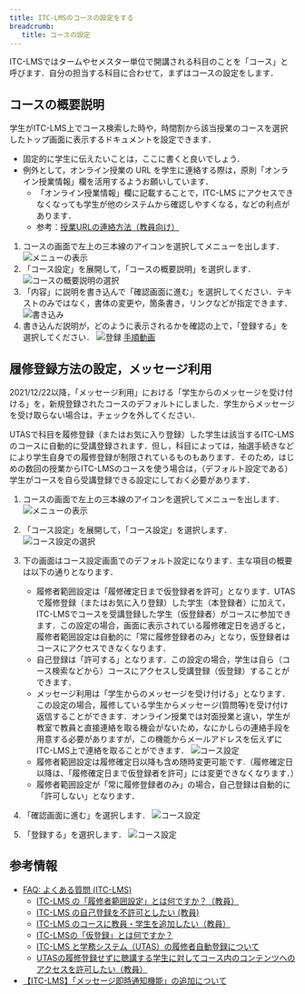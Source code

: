 ```yaml
---
title: ITC-LMSのコースの設定をする
breadcrumb:
   title: コースの設定
---
```

ITC-LMSではタームやセメスター単位で開講される科目のことを「コース」と呼びます．自分の担当する科目に合わせて，まずはコースの設定をします．

## コースの概要説明

学生がITC-LMS上でコース検索した時や，時間割から該当授業のコースを選択したトップ画面に表示するドキュメントを設定できます．

* 固定的に学生に伝えたいことは，ここに書くと良いでしょう．
* 例外として，オンライン授業の URL を学生に連絡する際は，原則「オンライン授業情報」欄を活用するようお願いしています．
  * 「オンライン授業情報」欄に記載することで，ITC-LMS にアクセスできなくなっても学生が他のシステムから確認しやすくなる，などの利点があります．
  * 参考：[授業URLの連絡方法（教員向け）](/faculty_members/url#use-online-class-info-in-general)

1. コースの画面で左上の三本線のアイコンを選択してメニューを出します．
![メニューの表示](../cs1.png)
2. 「コース設定」を展開して，「コースの概要説明」を選択します．
![コースの概要説明の選択](cs2.png)
3. 「内容」に説明を書き込んで「確認画面に進む」を選択してください．テキストのみではなく，書体の変更や，箇条書き，リンクなどが指定できます．
![書き込み](cs3.png)
4. 書き込んだ説明が，どのように表示されるかを確認の上で，「登録する」を選択してください．
![登録](cs4.png)
[手順動画](https://youtu.be/Sdqtw2m1j48)

## 履修登録方法の設定，メッセージ利用

<div class="box">2021/12/22以降，「メッセージ利用」における「学生からのメッセージを受け付ける」を，新規登録されたコースのデフォルトにしました．学生からメッセージを受け取らない場合は，チェックを外してください．</div>

UTASで科目を履修登録（またはお気に入り登録）した学生は該当するITC-LMSのコースに自動的に受講登録されます．但し，科目によっては，抽選手続きなどにより学生自身での履修登録が制限されているものもあります．そのため，はじめの数回の授業からITC-LMSのコースを使う場合は，（デフォルト設定である）学生がコースを自ら受講登録できる設定にしておく必要があります．

1. コースの画面で左上の三本線のアイコンを選択してメニューを出します．
![メニューの表示](../cs1.png)
2. 「コース設定」を展開して，「コース設定」を選択します．
![コース設定の選択](cs5.png)
3. 下の画面はコース設定画面でのデフォルト設定になります．主な項目の概要は以下の通りとなります．
    * 履修者範囲設定は「履修確定日まで仮登録者を許可」となります．UTASで履修登録（またはお気に入り登録）した学生（本登録者）に加えて，ITC-LMSでコースを受講登録した学生（仮登録者）がコースに参加できます．この設定の場合，画面に表示されている履修確定日を過ぎると，履修者範囲設定は自動的に「常に履修登録者のみ」となり，仮登録者はコースにアクセスできなくなります．
    * 自己登録は「許可する」となります．この設定の場合，学生は自ら（コース検索などから）コースにアクセスし受講登録（仮登録）することができます．
    * メッセージ利用は「学生からのメッセージを受け付ける」となります．この設定の場合，履修している学生からメッセージ(質問等)を受け付け返信することができます．オンライン授業では対面授業と違い，学生が教室で教員と直接連絡を取る機会がないため，なにかしらの連絡手段を用意する必要がありますが，この機能からメールアドレスを伝えずにITC-LMS上で連絡を取ることができます．
    ![コース設定](cs6.png)
    * 履修者範囲設定は履修確定日以降も含め随時変更可能です.（履修確定日以降は、「履修確定日まで仮登録者を許可」には変更できなくなります．）
    * 履修者範囲設定が「常に履修登録者のみ」の場合，自己登録は自動的に「許可しない」となります．

4. 「確認画面に進む」を選択します．
![コース設定](cs7.png)
5. 「登録する」を選択します．
![コース設定](cs8.png)


<!-- 
コース設定 -> コース設定で編集する
「履修者範囲設定」，「自己登録」，「履修確定以降」，「メッセージ利用」についてお勧め設定と，変更するとどうなるかの説明をする
-->


## 参考情報
* <a href="https://www.ecc.u-tokyo.ac.jp/itc-lms/faq.html">FAQ: よくある質問 (ITC-LMS)</a>
  * <a href="https://www.ecc.u-tokyo.ac.jp/announcement/2015/08/11_2065.html">ITC-LMS の「履修者範囲設定」とは何ですか？（教員）</a>
  * <a href="https://www.ecc.u-tokyo.ac.jp/announcement/2014/04/16_1870.html">ITC-LMS の自己登録を不許可としたい (教員)</a>
  * <a href="https://www.ecc.u-tokyo.ac.jp/announcement/2015/03/10_2012.html">ITC-LMS のコースに教員・学生を追加したい（教員）</a>
  * <a href="https://www.ecc.u-tokyo.ac.jp/announcement/2015/08/11_2066.html">ITC-LMSの「仮登録」とは何ですか？</a>
  * <a href="https://www.ecc.u-tokyo.ac.jp/announcement/2014/04/16_1863.html">ITC-LMS と学務システム（UTAS）の履修者自動登録について</a>
  * <a href="https://www.ecc.u-tokyo.ac.jp/announcement/2021/06/07_3336.html">UTASの履修登録せずに聴講する学生に対してコース内のコンテンツへのアクセスを許可したい（教員）</a>
* <a href="https://www.ecc.u-tokyo.ac.jp/announcement/2022/09/27_3469.html">【ITC-LMS】「メッセージ即時通知機能」の追加について</a>
